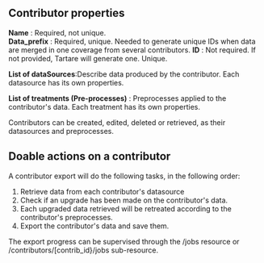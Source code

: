 ## Contributor properties
**Name** : Required, not unique.  
**Data_prefix** : Required, unique. Needed to generate unique IDs when data are merged in one coverage from several contributors.
**ID** : Not required. If not provided, Tartare will generate one. Unique.  

**List of dataSources**:Describe data produced by the contributor. Each datasource has its own properties.

**List of treatments (Pre-processes)** : Preprocesses applied to the contributor's data. Each treatment has its own properties.

Contributors can be created, edited, deleted or retrieved, as their datasources and preprocesses.


## Doable actions on a contributor
A contributor export will do the following tasks, in the following order:
1. Retrieve data from each contributor's datasource
2. Check if an upgrade has been made on the contributor's data.
3. Each upgraded data retrieved will be retreated according to the contributor's preprocesses.
4. Export the contributor's data and save them.

The export progress can be supervised through the /jobs resource or /contributors/[contrib_id}/jobs sub-resource.
